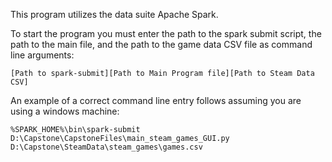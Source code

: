 This program utilizes the data suite Apache Spark.

To start the program you must enter the path to the spark submit script, the path to the main file, and the path to the game data CSV file as command line arguments:

    [Path to spark-submit][Path to Main Program file][Path to Steam Data CSV]

An example of a correct command line entry follows assuming you are using a windows machine:

    %SPARK_HOME%\bin\spark-submit D:\Capstone\CapstoneFiles\main_steam_games_GUI.py D:\Capstone\SteamData\steam_games\games.csv
